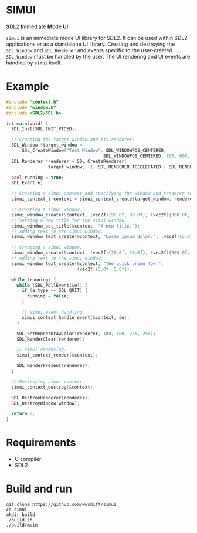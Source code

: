 # SIMUI

**S**DL2 **I**mmediate **M**ode **UI**

`simui` is an immediate mode UI library for SDL2. It can be used within SDL2 applications or as a standalone UI library.
Creating and destroying the `SDL_Window` and `SDL_Renderer` and events specific to the user-created `SDL_Window`
must be handled by the user. The UI rendering and UI events are handled by `simui` itself.

# Example 
```c
#include "context.h"
#include "window.h"
#include <SDL2/SDL.h>

int main(void) {
  SDL_Init(SDL_INIT_VIDEO);

  // Creating the target window and its renderer.
  SDL_Window *target_window =
      SDL_CreateWindow("Test Window", SDL_WINDOWPOS_CENTERED,
                                     SDL_WINDOWPOS_CENTERED, 800, 600, SDL_WINDOW_SHOWN);
  SDL_Renderer *renderer = SDL_CreateRenderer(
                target_window, -1, SDL_RENDERER_ACCELERATED | SDL_RENDERER_PRESENTVSYNC);

  bool running = true;
  SDL_Event e;

  // Creating a simui context and specifying the window and renderer to use.
  simui_context_t context = simui_context_create(target_window, renderer);

  // Creating a simui window.
  simui_window_create(&context, (vec2f){90.0f, 90.0f}, (vec2f){300.0f, 300.0f});
  // Setting a new title for the simui window.
  simui_window_set_title(&context, "A new title.");
  // Adding text to the simui window.
  simui_window_text_create(&context, "Lorem ipsum dolor.", (vec2f){5.0f, 5.0f});

  // Creating a simui window.
  simui_window_create(&context, (vec2f){30.0f, 30.0f}, (vec2f){300.0f, 300.0f});
  // Adding text to the simui window.
  simui_window_text_create(&context, "The quick brown fox.",
                           (vec2f){5.0f, 5.0f}); 

  while (running) {
    while (SDL_PollEvent(&e)) {
      if (e.type == SDL_QUIT) {
        running = false;
      }

      // simui event handling.
      simui_context_handle_event(&context, &e);
    }

    SDL_SetRenderDrawColor(renderer, 100, 100, 255, 255);
    SDL_RenderClear(renderer);

    // simui rendering.
    simui_context_render(&context);

    SDL_RenderPresent(renderer);
  }

  // Destroying simui context.
  simui_context_destroy(&context);

  SDL_DestroyRenderer(renderer);
  SDL_DestroyWindow(window);

  return 0;
}
```

# Requirements
- C compiler
- SDL2

# Build and run
```
git clone https://github.com/wwsmiff/simui
cd simui
mkdir build
./build.sh
./build/main
```
